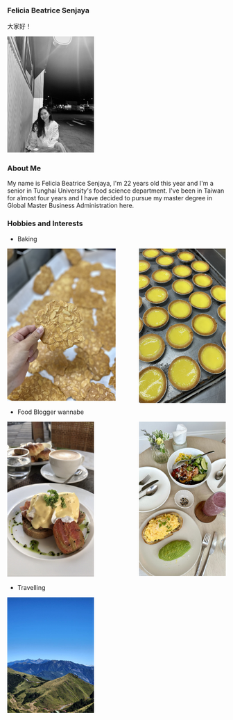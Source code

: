 ### Felicia Beatrice Senjaya
大家好！

<p align="left">
<img src="photo.jpg" width="200">
</p>

### About Me
My name is Felicia Beatrice Senjaya, I'm 22 years old this year and I'm a senior in Tunghai University's food science department. I've been in Taiwan for almost four years and I have decided to pursue my master degree in Global Master Business Administration here.

### Hobbies and Interests
 - Baking
 <p align="left">
<img src="E1F7C287-F0A2-4F7B-8251-DB539347B328.JPG" width="200" align="right"> <img src="IMG-1810.jpg" width="250" height="350"> 

 - Food Blogger wannabe
 <p align="left">
<img src="IMG-0727.jpg" width="200" align="right"> <img src="3DCF3771-3F92-483E-9DA4-5D7C02DD2045.jpg" width="200">

 - Travelling
<p align="Left">
<img src="1204652.jpg" width="200">


<!--
**fbeatrices/fbeatrices** is a ✨ _special_ ✨ repository because its `README.md` (this file) appears on your GitHub profile.

Here are some ideas to get you started:

- 🔭 I’m currently working on ...
- 🌱 I’m currently learning ...
- 👯 I’m looking to collaborate on ...
- 🤔 I’m looking for help with ...
- 💬 Ask me about ...
- 📫 How to reach me: ...
- 😄 Pronouns: ...
- ⚡ Fun fact: ...
-->
